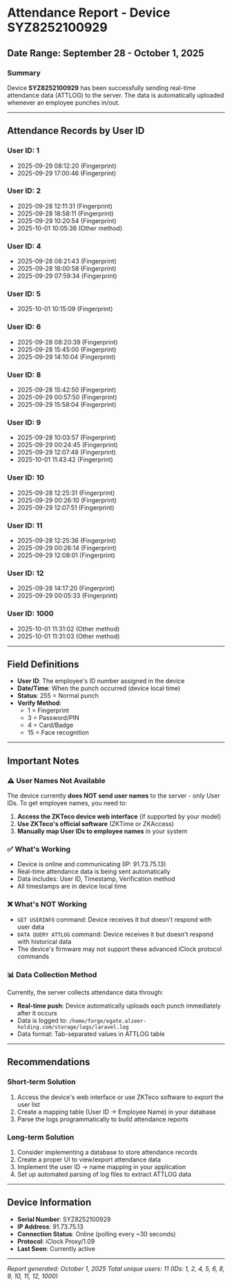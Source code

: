 # Attendance Report - Device SYZ8252100929
## Date Range: September 28 - October 1, 2025

### Summary

Device **SYZ8252100929** has been successfully sending real-time attendance data (ATTLOG) to the server. The data is automatically uploaded whenever an employee punches in/out.

---

## Attendance Records by User ID

### User ID: 1
- 2025-09-29 08:12:20 (Fingerprint)
- 2025-09-29 17:00:46 (Fingerprint)

### User ID: 2
- 2025-09-28 12:11:31 (Fingerprint)
- 2025-09-28 18:58:11 (Fingerprint)
- 2025-09-29 10:20:54 (Fingerprint)
- 2025-10-01 10:05:36 (Other method)

### User ID: 4
- 2025-09-28 08:21:43 (Fingerprint)
- 2025-09-28 18:00:58 (Fingerprint)
- 2025-09-29 07:59:34 (Fingerprint)

### User ID: 5
- 2025-10-01 10:15:09 (Fingerprint)

### User ID: 6
- 2025-09-28 08:20:39 (Fingerprint)
- 2025-09-28 15:45:00 (Fingerprint)
- 2025-09-29 14:10:04 (Fingerprint)

### User ID: 8
- 2025-09-28 15:42:50 (Fingerprint)
- 2025-09-29 00:57:50 (Fingerprint)
- 2025-09-29 15:58:04 (Fingerprint)

### User ID: 9
- 2025-09-28 10:03:57 (Fingerprint)
- 2025-09-29 00:24:45 (Fingerprint)
- 2025-09-29 12:07:48 (Fingerprint)
- 2025-10-01 11:43:42 (Fingerprint)

### User ID: 10
- 2025-09-28 12:25:31 (Fingerprint)
- 2025-09-29 00:26:10 (Fingerprint)
- 2025-09-29 12:07:51 (Fingerprint)

### User ID: 11
- 2025-09-28 12:25:36 (Fingerprint)
- 2025-09-29 00:26:14 (Fingerprint)
- 2025-09-29 12:08:01 (Fingerprint)

### User ID: 12
- 2025-09-28 14:17:20 (Fingerprint)
- 2025-09-29 00:05:33 (Fingerprint)

### User ID: 1000
- 2025-10-01 11:31:02 (Other method)
- 2025-10-01 11:31:03 (Other method)

---

## Field Definitions

- **User ID**: The employee's ID number assigned in the device
- **Date/Time**: When the punch occurred (device local time)
- **Status**: 255 = Normal punch
- **Verify Method**: 
  - 1 = Fingerprint
  - 3 = Password/PIN
  - 4 = Card/Badge
  - 15 = Face recognition

---

## Important Notes

### ⚠️ User Names Not Available

The device currently **does NOT send user names** to the server - only User IDs. To get employee names, you need to:

1. **Access the ZKTeco device web interface** (if supported by your model)
2. **Use ZKTeco's official software** (ZKTime or ZKAccess)
3. **Manually map User IDs to employee names** in your system

### ✅ What's Working

- Device is online and communicating (IP: 91.73.75.13)
- Real-time attendance data is being sent automatically
- Data includes: User ID, Timestamp, Verification method
- All timestamps are in device local time

### ❌ What's NOT Working

- `GET USERINFO` command: Device receives it but doesn't respond with user data
- `DATA QUERY ATTLOG` command: Device receives it but doesn't respond with historical data
- The device's firmware may not support these advanced iClock protocol commands

### 📊 Data Collection Method

Currently, the server collects attendance data through:
- **Real-time push**: Device automatically uploads each punch immediately after it occurs
- Data is logged to: `/home/forge/egate.alzeer-holding.com/storage/logs/laravel.log`
- Data format: Tab-separated values in ATTLOG table

---

## Recommendations

### Short-term Solution
1. Access the device's web interface or use ZKTeco software to export the user list
2. Create a mapping table (User ID → Employee Name) in your database
3. Parse the logs programmatically to build attendance reports

### Long-term Solution
1. Consider implementing a database to store attendance records
2. Create a proper UI to view/export attendance data
3. Implement the user ID → name mapping in your application
4. Set up automated parsing of log files to extract ATTLOG data

---

## Device Information

- **Serial Number**: SYZ8252100929
- **IP Address**: 91.73.75.13
- **Connection Status**: Online (polling every ~30 seconds)
- **Protocol**: iClock Proxy/1.09
- **Last Seen**: Currently active

---

*Report generated: October 1, 2025*
*Total unique users: 11 (IDs: 1, 2, 4, 5, 6, 8, 9, 10, 11, 12, 1000)*

